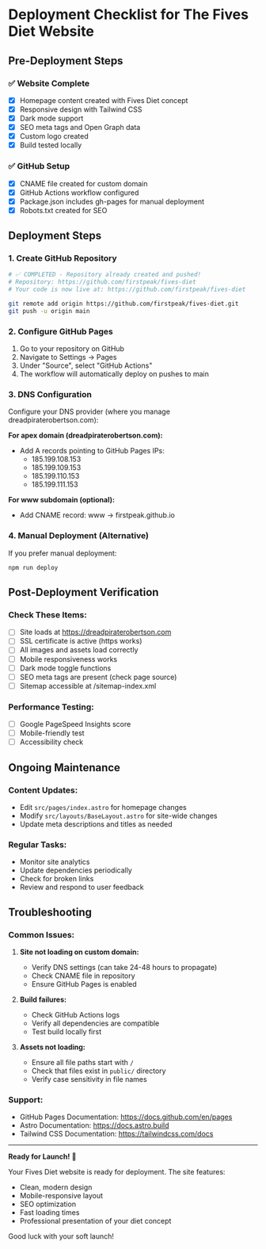 # Deployment Checklist for The Fives Diet Website

## Pre-Deployment Steps

### ✅ Website Complete
- [x] Homepage content created with Fives Diet concept
- [x] Responsive design with Tailwind CSS
- [x] Dark mode support
- [x] SEO meta tags and Open Graph data
- [x] Custom logo created
- [x] Build tested locally

### ✅ GitHub Setup
- [x] CNAME file created for custom domain
- [x] GitHub Actions workflow configured
- [x] Package.json includes gh-pages for manual deployment
- [x] Robots.txt created for SEO

## Deployment Steps

### 1. Create GitHub Repository
```bash
# ✅ COMPLETED - Repository already created and pushed!
# Repository: https://github.com/firstpeak/fives-diet
# Your code is now live at: https://github.com/firstpeak/fives-diet

git remote add origin https://github.com/firstpeak/fives-diet.git
git push -u origin main
```

### 2. Configure GitHub Pages
1. Go to your repository on GitHub
2. Navigate to Settings → Pages
3. Under "Source", select "GitHub Actions"
4. The workflow will automatically deploy on pushes to main

### 3. DNS Configuration
Configure your DNS provider (where you manage dreadpiraterobertson.com):

**For apex domain (dreadpiraterobertson.com):**
- Add A records pointing to GitHub Pages IPs:
  - 185.199.108.153
  - 185.199.109.153
  - 185.199.110.153
  - 185.199.111.153

**For www subdomain (optional):**
- Add CNAME record: www → firstpeak.github.io

### 4. Manual Deployment (Alternative)
If you prefer manual deployment:
```bash
npm run deploy
```

## Post-Deployment Verification

### Check These Items:
- [ ] Site loads at https://dreadpiraterobertson.com
- [ ] SSL certificate is active (https works)
- [ ] All images and assets load correctly
- [ ] Mobile responsiveness works
- [ ] Dark mode toggle functions
- [ ] SEO meta tags are present (check page source)
- [ ] Sitemap accessible at /sitemap-index.xml

### Performance Testing:
- [ ] Google PageSpeed Insights score
- [ ] Mobile-friendly test
- [ ] Accessibility check

## Ongoing Maintenance

### Content Updates:
- Edit `src/pages/index.astro` for homepage changes
- Modify `src/layouts/BaseLayout.astro` for site-wide changes
- Update meta descriptions and titles as needed

### Regular Tasks:
- Monitor site analytics
- Update dependencies periodically
- Check for broken links
- Review and respond to user feedback

## Troubleshooting

### Common Issues:
1. **Site not loading on custom domain:**
   - Verify DNS settings (can take 24-48 hours to propagate)
   - Check CNAME file in repository
   - Ensure GitHub Pages is enabled

2. **Build failures:**
   - Check GitHub Actions logs
   - Verify all dependencies are compatible
   - Test build locally first

3. **Assets not loading:**
   - Ensure all file paths start with `/`
   - Check that files exist in `public/` directory
   - Verify case sensitivity in file names

### Support:
- GitHub Pages Documentation: https://docs.github.com/en/pages
- Astro Documentation: https://docs.astro.build
- Tailwind CSS Documentation: https://tailwindcss.com/docs

---

**Ready for Launch!** 🚀

Your Fives Diet website is ready for deployment. The site features:
- Clean, modern design
- Mobile-responsive layout
- SEO optimization
- Fast loading times
- Professional presentation of your diet concept

Good luck with your soft launch!
